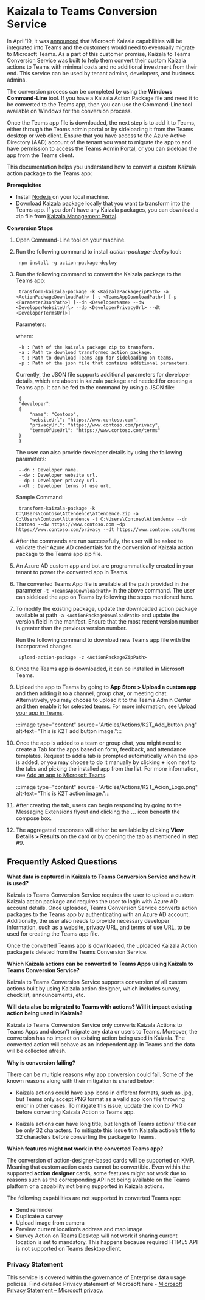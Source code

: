 # Kaizala to Teams Conversion Service

In April’19, it was [announced](https://techcommunity.microsoft.com/t5/microsoft-kaizala-blog/microsoft-kaizala-rolls-out-to-office-365-customers-globally-and/ba-p/394298) that Microsoft Kaizala capabilities will be integrated into Teams and the customers would need to eventually migrate to Microsoft Teams. As a part of this customer promise, Kaizala to Teams Conversion Service was built to help them convert their custom Kaizala actions to Teams with minimal costs and no additional investment from their end. This service can be used by tenant admins, developers, and business admins.

The conversion process can be completed by using the **Windows Command-Line** tool. If you have a Kaizala Action Package file and need it to be converted to the Teams app, then you can use the Command-Line tool available on Windows for the conversion process.

Once the Teams app file is downloaded, the next step is to add it to Teams, either through the Teams admin portal or by sideloading it from the Teams desktop or web client. Ensure that you have access to the Azure Active Directory (AAD) account of the tenant you want to migrate the app to and have permission to access the Teams Admin Portal, or you can sideload the app from the Teams client. 

This documentation helps you understand how to convert a custom Kaizala action package to the Teams app:


**Prerequisites**

- Install [Node.js](https://nodejs.org/en/download/) on your local machine. 
- Download Kaizala package locally that you want to transform into the Teams app. If you don't have any Kaizala packages, you can download a zip file from [Kaizala Management Portal](https://manage.kaiza.la/MiniApps/MiniApps).

**Conversion Steps**

1. Open Command-Line tool on your machine.
2. Run the following command to install *action-package-deploy* tool: 
	
		npm install -g action-package-deploy 

3. Run the following command to convert the Kaizala package to the Teams app: 

		transform-kaizala-package -k <KaizalaPackageZipPath> -a <ActionPackageDownloadPath> [-t <TeamsAppDownloadPath>] [-p <ParameterJsonPath>] [--dn <DeveloperName> --dw <DeveloperWebsiteUrl> --dp <DeveloperPrivacyUrl> --dt <DeveloperTermsUrl>] 

	Parameters:
	
	where:


		-k : Path of the kaizala package zip to transform. 
		-a : Path to download transformed action package. 
		-t : Path to download Teams app for sideloading on teams. 
		-p : Path of the json file that contains additional parameters. 

	Currently, the JSON file supports additional parameters for developer details, which are absent in kaizala package and needed for creating a Teams app. It can be fed to the command by using a JSON file: 

		{​  ​  
		"developer":  
		{   ​  ​ 
			"name": "Contoso", 
			"websiteUrl": "https://www.contoso.com", 
			"privacyUrl": "https://www.contoso.com/privacy", 
			"termsOfUseUrl": "https://www.contoso.com/terms" 
		} 
		}​ 

	The user can also provide developer details by using the following parameters: 

		--dn : Developer name. 
		--dw : Developer website url. 
		--dp : Developer privacy url. 
		--dt : Developer terms of use url. 

	Sample Command: 

		transform-kaizala-package -k C:\Users\Contoso\Attendence\attendence.zip -a C:\Users\Contoso\Attendence -t C:\Users\Contoso\Attendence --dn Contoso --dw https://www.contoso.com –dp https://www.contoso.com/privacy --dt https://www.contoso.com/terms 

5. After the commands are run successfully, the user will be asked to validate their Azure AD credentials for the conversion of Kaizala action package to the Teams app zip file.  
5. An Azure AD custom app and bot are programmatically created in your tenant to power the converted app in Teams. 
6. The converted Teams App file is available at the path provided in the parameter `-t <TeamsAppDownloadPath>` in the above command. The user can sideload the app on Teams by following the steps mentioned here. 
7. To modify the existing package, update the downloaded action package available at path `-a <ActionPackageDownloadPath>` and update the version field in the manifest. Ensure that the most recent version number is greater than the previous version number.

    Run the following command to download new Teams app file with the incorporated changes. 
	
		upload-action-package -z <ActionPackageZipPath> 

8. Once the Teams app is downloaded, it can be installed in Microsoft Teams. 

9. Upload the app to Teams by going to **App Store > Upload a custom app** and then adding it to a channel, group chat, or meeting chat. Alternatively, you may choose to upload it to the Teams Admin Center and then enable it for selected teams. For more information, see [Upload your app in Teams](/microsoftteams/platform/concepts/deploy-and-publish/apps-upload).
	
	:::image type="content" source="Articles/Actions/K2T_Add_button.png" alt-text="This is K2T add button image.":::
	
10. Once the app is added to a team or group chat, you might need to create a Tab for the apps based on form, feedback, and attendance templates. Request to add a tab is prompted automatically when the app is added, or you may choose to do it manually by clicking **+** icon next to the tabs and picking the installed app from the list. For more information, see [Add an app to Microsoft Teams](https://support.microsoft.com/office/add-an-app-to-microsoft-teams-b2217706-f7ed-4e64-8e96-c413afd02f77).

	:::image type="content" source="Articles/Actions/K2T_Acion_Logo.png" alt-text="This is K2T action image.":::

11. After creating the tab, users can begin responding by going to the Messaging Extensions flyout and clicking the **...** icon beneath the compose box.
12. The aggregated responses will either be available by clicking **View Details > Results** on the card or by opening the tab as mentioned in step #9.

## Frequently Asked Questions

**What data is captured in Kaizala to Teams Conversion Service and how it is used?**

Kaizala to Teams Conversion Service requires the user to upload a custom Kaizala action package and requires the user to login with Azure AD account details. Once uploaded, Teams Conversion Service converts action packages to the Teams app by authenticating with an Azure AD account. 
Additionally, the user also needs to provide necessary developer information, such as a website, privacy URL, and terms of use URL, to be used for creating the Teams app file.  

Once the converted Teams app is downloaded, the uploaded Kaizala Action package is deleted from the Teams Conversion Service.  

**Which Kaizala actions can be converted to Teams Apps using Kaizala to Teams Conversion Service?**

Kaizala to Teams Conversion Service supports conversion of all custom actions built by using Kaizala action designer, which includes survey, checklist, announcements, etc. 

**Will data also be migrated to Teams with actions?  Will it impact existing action being used in Kaizala?**

Kaizala to Teams Conversion Service only converts Kaizala Actions to Teams Apps and doesn't migrate any data or users to Teams. Moreover, the conversion has no impact on existing action being used in Kaizala. The converted action will behave as an independent app in Teams and the data will be collected afresh. 

**Why is conversion failing?**

There can be multiple reasons why app conversion could fail. Some of the known reasons along with their mitigation is shared below: 

- Kaizala actions could have app icons in different formats, such as .jpg, but Teams only accept PNG format as a valid app icon file throwing error in other cases. To mitigate this issue, update the icon to PNG before converting Kaizala Action to Teams app. 

- Kaizala actions can have long title, but length of Teams actions’ title can be only 32 characters. To mitigate this issue trim Kaizala action’s title to 32 characters before converting the package to Teams. 

**Which features might not work in the converted Teams app?** 

The conversion of action-designer-based cards will be supported on KMP. Meaning that custom action cards cannot be convertible. Even within the supported **action designer** cards, some features might not work due to reasons such as the corresponding API not being available on the Teams platform or a capability not being supported in Kaizala actions. 

The following capabilities are not supported in converted Teams app: 

- Send reminder 
- Duplicate a survey 
- Upload image from camera 
- Preview current location’s address and map image 
- Survey Action on Teams Desktop will not work if sharing current location is set to mandatory. This happens because required HTML5 API is not supported on Teams desktop client. 

### Privacy Statement  

This service is covered within the governance of Enterprise data usage policies. Find detailed Privacy statement of Microsoft here - [Microsoft Privacy Statement – Microsoft privacy](https://privacy.microsoft.com/privacystatement). 
